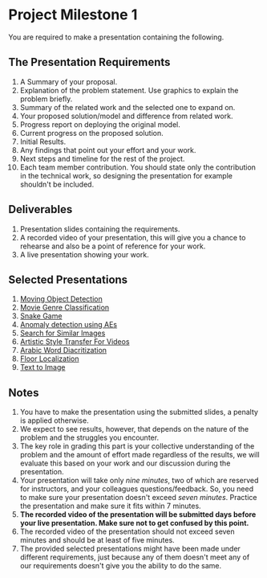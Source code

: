 # Project Milestone 1

You are required to make a presentation containing the following.

## The Presentation Requirements

1. A Summary of your proposal.
2. Explanation of the problem statement. Use graphics to explain the problem briefly.
3. Summary of the related work and the selected one to expand on.
4. Your proposed solution/model and difference from related work.
5. Progress report on deploying the original model.
6. Current progress on the proposed solution.
7. Initial Results.
8. Any findings that point out your effort and your work.
9. Next steps and timeline for the rest of the project.
10. Each team member contribution. You should state only the contribution in the technical work, so designing the presentation for example shouldn't be included.

## Deliverables

1. Presentation slides containing the requirements.
2. A recorded video of your presentation, this will give you a chance to rehearse and also be a point of reference for your work.
3. A live presentation showing your work.

## Selected Presentations

1. [Moving Object Detection](assets/selected_ms1_presentations/moving_object.pdf)
2. [Movie Genre Classification](assets/selected_ms1_presentations/movie_genre.pdf)
3. [Snake Game](assets/selected_ms1_presentations/snake_game.pdf)
4. [Anomaly detection using AEs](assets/selected_ms1_presentations/anomaly.pdf)
5. [Search for Similar Images](assets/selected_ms1_presentations/similar_images.pdf)
6. [Artistic Style Transfer For Videos](assets/selected_ms1_presentations/style_transfer.pdf)
7. [Arabic Word Diacritization](assets/selected_ms1_presentations/diacritization.pdf)
8. [Floor Localization](assets/selected_ms1_presentations/localization.pdf)
9. [Text to Image](assets/selected_ms1_presentations/txt2img.pdf)

## Notes

1. You have to make the presentation using the submitted slides, a penalty is applied otherwise.
2. We expect to see results, however, that depends on the nature of the problem and the struggles you encounter.
3. The key role in grading this part is your collective understanding of the problem and the amount of effort made regardless of the results, we will evaluate this based on your work and our discussion during the presentation.
4. Your presentation will take only *nine minutes*, two of which are reserved for instructors, and your colleagues questions/feedback. So, you need to make sure your presentation doesn't exceed *seven minutes*. Practice the presentation and make sure it fits within 7 minutes.
5. **The recorded video of the presentation will be submitted days before your live presentation. Make sure not to get confused by this point.**
6. The recorded video of the presentation should not exceed seven minutes and should be at least of five minutes.
7. The provided selected presentations might have been made under different requirements, just because any of them doesn't meet any of our requirements doesn't give you the ability to do the same.
